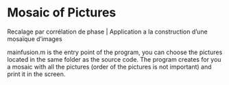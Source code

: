 # Mosaic of Pictures
Recalage par corrélation de phase | Application a la construction d’une mosaïque d’images

mainfusion.m is the entry point of the program, you can choose the pictures located in the same folder as the source code.
The program creates for you a mosaic with all the pictures (order of the pictures is not important) and print it in the screen.
